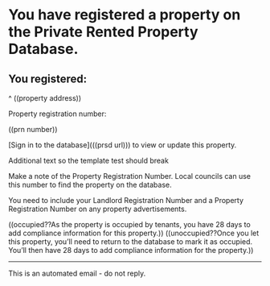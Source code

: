 # You have registered a property on the Private Rented Property Database.

## You registered:

^ ((property address))

Property registration number:

((prn number))

[Sign in to the database](((prsd url))) to view or update this property.

Additional text so the template test should break 

Make a note of the Property Registration Number. Local councils can use this number to find the property on the database.

You need to include your Landlord Registration Number and a Property Registration Number on any property advertisements.

((occupied??As the property is occupied by tenants, you have 28 days to add compliance information for this property.))
((unoccupied??Once you let this property, you’ll need to return to the database to mark it as occupied. You’ll then have 28 days to add compliance information for the property.))

---
This is an automated email - do not reply.